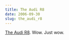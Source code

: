 ```yaml
---
title: The Audi R8
date: 2006-09-30
slug: the_audi_r8
---
```

<p><a href="http://www.audi.com/audi/com/en1.html">The Audi R8</a>. Wow. Just wow.</p>